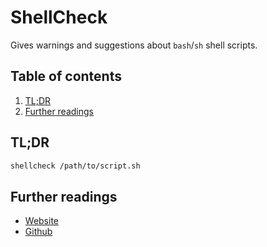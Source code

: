 # ShellCheck

Gives warnings and suggestions about `bash`/`sh` shell scripts.

## Table of contents <!-- omit in toc -->

1. [TL;DR](#tldr)
1. [Further readings](#further-readings)

## TL;DR

```sh
shellcheck /path/to/script.sh
```

## Further readings

- [Website]
- [Github]

<!--
  References
  -->

<!-- Upstream -->
[github]: https://github.com/koalaman/shellcheck
[website]: https://www.shellcheck.net/
